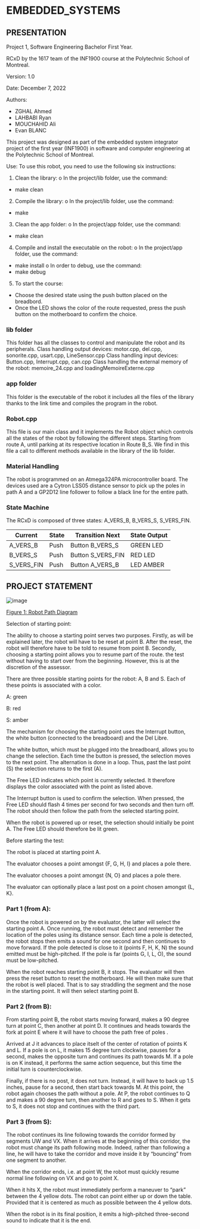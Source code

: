 # EMBEDDED_SYSTEMS

## PRESENTATION
Project 1, Software Engineering Bachelor First Year.

RCxD by the 1617 team of the INF1900 course at the Polytechnic School of Montreal.

Version: 1.0

Date: December 7, 2022

Authors:
* ZGHAL Ahmed
* LAHBABI Ryan
* MOUCHAHID Ali
* Evan BLANC

This project was designed as part of the embedded system integrator project of the first year (INF1900) in software and computer engineering at the Polytechnic School of Montreal.

Use:
To use this robot, you need to use the following six instructions:

1. Clean the library:
o In the project/lib folder, use the command:
* make clean
2. Compile the library:
o In the project/lib folder, use the command:
* make
3. Clean the app folder:
o In the project/app folder, use the command:
* make clean

4. Compile and install the executable on the robot:
o In the project/app folder, use the command:
* make install
o In order to debug, use the command:
* make debug

5. To start the course:
* Choose the desired state using the push button placed on the breadbord.
* Once the LED shows the color of the route requested, press the push button on the motherboard to confirm the choice.

### lib folder
This folder has all the classes to control and manipulate the robot and its peripherals.
Class handling output devices: motor.cpp, del.cpp, sonorite.cpp, usart.cpp, LineSensor.cpp
Class handling input devices: Button.cpp, Interrupt.cpp, can.cpp
 Class handling the external memory of the robot: memoire_24.cpp and loadingMemoireExterne.cpp

### app folder
This folder is the executable of the robot it includes all the files of the library thanks to the link time and compiles the program in the robot.

### Robot.cpp
This file is our main class and it implements the Robot object which controls all the states of the robot by following the different steps. Starting from route A, until parking at its respective location in Route B_S. We find in this file a call to different methods available in the library of the lib folder.

### Material Handling
The robot is programmed on an Atmega324PA microcontroller board. The devices used are a Cytron LSS05 distance sensor to pick up the poles in path A and a GP2D12 line follower to follow a black line for the entire path.

### State Machine

The RCxD is composed of three states: A_VERS_B, B_VERS_S, S_VERS_FIN.

| Current     |State  |Transition Next    |State Output |                                                 
|-------------|-------|-------------------|-------------|
| A_VERS_B    |Push   |Button B_VERS_S    |GREEN LED    |                                                 
| B_VERS_S    |Push   |Button S_VERS_FIN  |RED LED      |                                                 
| S_VERS_FIN  |Push   |Button A_VERS_B    |LED AMBER    | 


## PROJECT STATEMENT
![image](https://user-images.githubusercontent.com/89122986/209289057-4b673f19-c2a6-41d0-a826-b2bf12e24859.png)

<ins> Figure 1: Robot Path Diagram </ins>



Selection of starting point:

The ability to choose a starting point serves two purposes. Firstly, as will be explained later, the robot will have to be reset at point B. After the reset, the robot will therefore have to be told to resume from point B. Secondly, choosing a starting point allows you to resume part of the route. the test without having to start over from the beginning. However, this is at the discretion of the assessor.

There are three possible starting points for the robot: A, B and S. Each of these points is associated with a color.

A: green

B: red

S: amber

The mechanism for choosing the starting point uses the Interrupt button, the white button (connected to the breadboard) and the Del Libre.

The white button, which must be plugged into the breadboard, allows you to change the selection. Each time the button is pressed, the selection moves to the next point. The alternation is done in a loop. Thus, past the last point (S) the selection returns to the first (A).

The Free LED indicates which point is currently selected. It therefore displays the color associated with the point as listed above.

The Interrupt button is used to confirm the selection. When pressed, the Free LED should flash 4 times per second for two seconds and then turn off. The robot should then follow the path from the selected starting point.

When the robot is powered up or reset, the selection should initially be point A. The Free LED should therefore be lit green.


Before starting the test:

The robot is placed at starting point A.

The evaluator chooses a point amongst {F, G, H, I} and places a pole there.

The evaluator chooses a point amongst {N, O} and places a pole there.

The evaluator can optionally place a last post on a point chosen amongst {L, K}.

### Part 1 (from A):

Once the robot is powered on by the evaluator, the latter will select the starting point A. Once running, the robot must detect and remember the location of the poles using its distance sensor. Each time a pole is detected, the robot stops then emits a sound for one second and then continues to move forward. If the pole detected is close to it (points F, H, K, N) the sound emitted must be high-pitched. If the pole is far (points G, I, L, O), the sound must be low-pitched.

When the robot reaches starting point B, it stops. The evaluator will then press the reset button to reset the motherboard. He will then make sure that the robot is well placed. That is to say straddling the segment and the nose in the starting point. It will then select starting point B.

### Part 2 (from B):


From starting point B, the robot starts moving forward, makes a 90 degree turn at point C, then another at point D. It continues and heads towards the fork at point E where it will have to choose the path free of poles . 

Arrived at J it advances to place itselt of the center of rotation of points K and L. If a pole is on L, it makes 15 degree turn clockwise, pauses for a second, makes the opposite turn and continues its path towards M. If a pole is on K instead, it performs the same action sequence, but this time the initial turn is counterclockwise. 

Finally, if there is no post, it does not turn. Instead, it will have to back up 1.5 inches, pause for a second, then start back towards M. At this point, the robot again chooses the path without a pole. At P, the robot continues to Q and makes a 90 degree turn, then another to R and goes to S. When it gets to S, it does not stop and continues with the third part.


### Part 3 (from S):


The robot continues its line following towards the corridor formed by segments UW and VX. When it arrives at the beginning of this corridor, the robot must change its path following mode. Indeed, rather than following a line, he will have to take the corridor and move inside it by “bouncing” from one segment to another.

When the corridor ends, i.e. at point W, the robot must quickly resume normal line following on VX and go to point X.

When it hits X, the robot must immediately perform a maneuver to “park” between the 4 yellow dots. The robot can point either up or down the table. Provided that it is centered as much as possible between the 4 yellow dots.


When the robot is in its final position, it emits a high-pitched three-second sound to indicate that it is the end.
